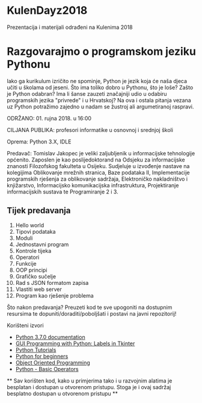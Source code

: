 # KulenDayz2018
Prezentacija i materijali odrađeni na Kulenima 2018

# Razgovarajmo o programskom jeziku Pythonu
Iako ga kurikulum izričito ne spominje, Python je jezik koja će naša djeca učiti u školama od jeseni. Što ima toliko dobro u Pythonu, što je loše? Zašto je Python odabran? Ima li šanse zauzeti značajniji udio u odabiru programskih jezika "privrede" i u Hrvatskoj? Na ova i ostala pitanja vezana uz Python potražimo zajedno u nadam se žustroj ali argumetiranoj raspravi.

ODRŽANO: 01. rujna 2018. u 16:00

CILJANA PUBLIKA: profesori informatike u osnovnoj i srednjoj školi

Oprema: Python 3.X, IDLE

Predavač: Tomislav Jakopec je veliki zaljubljenik u informacijske tehnologije općenito. Zaposlen je kao poslijedoktorand na Odsjeku za informacijske znanosti Filozofskog fakulteta u Osijeku. Sudjeluje u izvođenje nastave na kolegijima Oblikovanje mrežnih stranica, Baze podataka II, Implementacije programskih rješenja za oblikovanje sadržaja, Elektroničko nakladništvo i knjižarstvo, Informacijsko komunikacijska infrastruktura, Projektiranje informacijskih sustava te Programiranje 2 i 3.

## Tijek predavanja
1. Hello world
2. Tipovi podataka
3. Moduli
4. Jednostavni program
5. Kontrole tijeka
6. Operatori
7. Funkcije
8. OOP principi
9. Grafičko sučelje
10. Rad s JSON formatom zapisa
11. Vlastiti web server
12. Program kao rješenje problema


Što nakon predavanja?
Preuzeti kod te sve upogoniti na dostupnim resursima te dopuniti/doraditi/poboljšati i postavi na javni repozitorij!

Korišteni izvori
* [Python 3.7.0 documentation]
* [GUI Programming with Python: Labels in Tkinter]
* [Python Tutorials]
* [Python for beginners]
* [Object Oriented Programming]
* [Python - Basic Operators]




** Sav korišten kod, kako u primjerima tako i u razvojnim alatima je besplatan i dostupan u otvorenom pristupu. Stoga je i ovaj sadržaj besplatno dostupan u otvorenom pristupu  **

[//]: # (These are reference links used in the body of this note and get stripped out when the markdown processor does its job. There is no need to format nicely because it shouldn't be seen. Thanks SO - http://stackoverflow.com/questions/4823468/store-comments-in-markdown-syntax)

   [Python 3.7.0 documentation]: <https://docs.python.org/3/>
   [GUI Programming with Python: Labels in Tkinter]: <https://www.python-course.eu/tkinter_labels.php>
   [Python Tutorials]: <https://pythonspot.com/>
   [Python for beginners]: <https://www.pythonforbeginners.com/>
   [Object Oriented Programming]: <https://python.swaroopch.com/oop.html>
   [Python - Basic Operators]: <https://www.tutorialspoint.com/python/python_basic_operators.htm>
  

